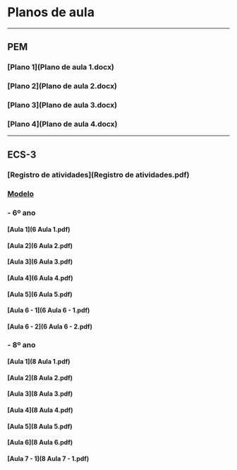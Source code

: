 # Planos de aula
------
## PEM
### [Plano 1](Plano de aula 1.docx)
### [Plano 2](Plano de aula 2.docx)
### [Plano 3](Plano de aula 3.docx)
### [Plano 4](Plano de aula 4.docx)
------
## ECS-3
### [Registro de atividades](Registro de atividades.pdf)
### [Modelo](modelo.rtf)
### - 6º ano
#### [Aula 1](6 Aula 1.pdf)
#### [Aula 2](6 Aula 2.pdf)
#### [Aula 3](6 Aula 3.pdf)
#### [Aula 4](6 Aula 4.pdf)
#### [Aula 5](6 Aula 5.pdf)
#### [Aula 6 - 1](6 Aula 6 - 1.pdf)
#### [Aula 6 - 2](6 Aula 6 - 2.pdf)
### - 8º ano
#### [Aula 1](8 Aula 1.pdf)
#### [Aula 2](8 Aula 2.pdf)
#### [Aula 3](8 Aula 3.pdf)
#### [Aula 4](8 Aula 4.pdf)
#### [Aula 5](8 Aula 5.pdf)
#### [Aula 6](8 Aula 6.pdf)
#### [Aula 7 - 1](8 Aula 7 - 1.pdf)
